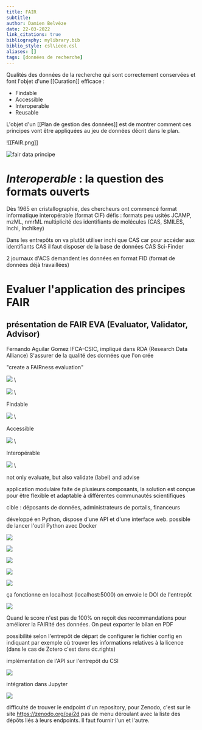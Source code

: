 ```yaml
---
title: FAIR
subtitle:
author: Damien Belvèze
date: 22-03-2022
link_citations: true
bibliography: mylibrary.bib
biblio_style: csl\ieee.csl
aliases: []
tags: [données de recherche]
---
```



Qualités des données de la recherche qui sont correctement conservées et font l'objet d'une [[Curation]] efficace : 

- Findable
- Accessible
- Interoperable
- Reusable

L'objet d'un [[Plan de gestion des données]] est de montrer comment ces principes vont être appliquées au jeu de données décrit dans le plan.

![[FAIR.png]]

![fair data principe](FAIR1.jpg)

# *Interoperable* : la question des formats ouverts

Dès 1965 en cristallographie, des chercheurs ont commencé 
format informatique interopérable (format CIF)
défis : formats peu usités JCAMP, mzML, nmrML
multiplicité des identifiants de molécules (CAS, SMILES, Inchi, Inchikey)

Dans les entrepôts on va plutôt utiliser inchi que CAS car pour accéder aux identifiants CAS il faut disposer de la base de données CAS Sci-Finder

2 journaux d'ACS demandent les données en format FID (format de données déjà travaillées)

# Evaluer l'application des principes FAIR

## présentation de FAIR EVA (Evaluator, Validator, Advisor)


Fernando Aguilar Gomez IFCA-CSIC, impliqué dans RDA (Research Data Alliance)
S'assurer de la qualité des données que l'on crée

"create a FAIRness evaluation"

![](CSIC1.png) \

![](CSIC2.png) \

Findable

![](CSIC3.png) \

Accessible

![](CSIC4.png) \

Interopérable

![](CSIC5.png) \

not only evaluate, but also validate (label) and advise

application modulaire faite de plusieurs composants, la solution est conçue pour être flexible et adaptable à différentes communautés scientifiques

cible : déposants de données, administrateurs de portails, financeurs

développé en Python, dispose d'une API et d'une interface web.
possible de lancer l'outil Python avec Docker

![](CSIC6.PNG)

![](CSIC7.PNG)

![](CSIC8.PNG)

![](CSIC9.PNG)

![](CSIC10.PNG)

ça fonctionne en localhost (localhost:5000)
on envoie le DOI de l'entrepôt

![](CSIC11.PNG)

Quand le score n'est pas de 100% on reçoit des recommandations pour améliorer la FAIRité des données. 
On peut exporter le bilan en PDF

possibilité selon l'entrepôt de départ de configurer le fichier config en indiquant par exemple où trouver les informations relatives à la licence (dans le cas de Zotero c'est dans dc.rights)

implémentation de l'API sur l'entrepôt du CSI

![](CSIC12.PNG)

intégration dans Jupyter

![](CSIC13.PNG)

difficulté de trouver le endpoint d'un repository, pour Zenodo, c'est sur le site https://zenodo.org/oai2d
pas de menu déroulant avec la liste des dépôts liés à leurs endpoints. Il faut fournir l'un et l'autre. 






